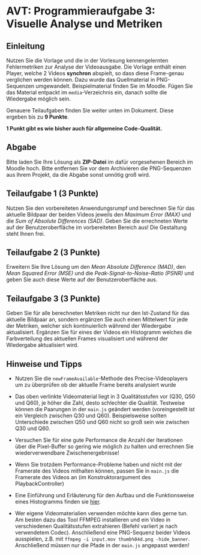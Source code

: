 # AVT: Programmieraufgabe 3: Visuelle Analyse und Metriken 

## Einleitung

Nutzen Sie die Vorlage und die in der Vorlesung kennengelernten Fehlermetriken zur Analyse der Videoausgabe. Die Vorlage enthält einen Player, welche 2 Videos **synchron** abspielt, so dass diese Frame-genau verglichen werden können.
Dazu wurde das Quellmaterial in PNG-Sequenzen umgewandelt. Beispielmaterial finden Sie im Moodle. Fügen Sie das Material entpackt im `media`-Verzeichnis ein, danach sollte die Wiedergabe möglich sein.

Genauere Teilaufgaben finden Sie weiter unten im Dokument. Diese ergeben bis zu **9 Punkte**.

**1 Punkt gibt es wie bisher auch für allgemeine Code-Qualität.**

## Abgabe

Bitte laden Sie Ihre Lösung als **ZIP-Datei** im dafür vorgesehenen Bereich im Moodle hoch. Bitte entfernen Sie vor dem Archivieren die PNG-Sequenzen aus Ihrem Projekt, da die Abgabe sonst unnötig groß wird.

## Teilaufgabe 1 (3 Punkte)

Nutzen Sie den vorbereiteten Anwendungsrumpf und berechnen Sie für das aktuelle Bildpaar der beiden Videos jeweils den _Maximum Error (MAX)_ und die _Sum of Absolute Differences (SAD)_. 
Geben Sie die errechneten Werte auf der Benutzeroberfläche im vorbereiteten Bereich aus! Die Gestaltung steht Ihnen frei.

## Teilaufgabe 2 (3 Punkte)

Erweitern Sie Ihre Lösung um den _Mean Absolute Difference (MAD)_, den _Mean Squared Error (MSE)_ und die _Peak-Signal-to-Noise-Ratio (PSNR)_ und geben Sie auch diese Werte auf der Benutzeroberfläche aus.

## Teilaufgabe 3 (3 Punkte)

Geben Sie für alle berechneten Metriken nicht nur den Ist-Zustand für das aktuelle Bildpaar an, sondern ergänzen Sie auch einen Mittelwert für jede der Metriken, welcher sich kontinuierlich während der Wiedergabe aktualisiert.
Ergänzen Sie für eines der Videos ein Histogramm welches die Farbverteilung des aktuellen Frames visualisiert und während der Wiedergabe aktualisiert wird.

## Hinweise und Tipps

- Nutzen Sie die `newFrameAvailable`-Methode des Precise-Videoplayers um zu überprüfen ob der aktuelle Frame bereits analysiert wurde

- Das oben verlinkte Videomaterial liegt in 3 Qualitätsstufen vor (Q30, Q50 und Q60), je höher die Zahl, desto schlechter die Qualität. Testweise können die Paarungen in der `main.js` geändert werden (voreingestellt ist ein Vergleich zwischen Q30 und Q60). Beispielsweise sollten Unterschiede zwischen Q50 und Q60 nicht so groß sein wie zwischen Q30 und Q60.

- Versuchen Sie für eine gute Performance die Anzahl der Iterationen über die Pixel-Buffer so gering wie möglich zu halten und errechnen Sie wiederverwendbare Zwischenergebnisse!

- Wenn Sie trotzdem Performance-Probleme haben und nicht mit der Framerate des Videos mithalten können, passen Sie in `main.js` die Framerate des Videos an (im Konstruktorargument des PlaybackController)

- Eine Einführung und Erläuterung für den Aufbau und die Funktionsweise eines Histogramms finden sie [hier](https://www.allaboutcircuits.com/technical-articles/image-histogram-characteristics-machine-learning-image-processing/).

- Wer eigene Videomaterialien verwenden möchte kann dies gerne tun. Am besten dazu das Tool FFMPEG installieren und ein Video in verschiedenen Qualitätsstufen extrahieren (Befehl variiert je nach verwendetem Codec). Anschließend eine PNG-Sequenz beider Videos ausspielen, z.B. mit `ffmpeg -i input.mov thumb%04d.png -hide_banner`. Anschließend müssen nur die Pfade in der `main.js` angepasst werden!
